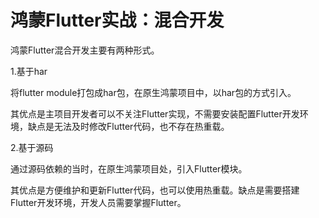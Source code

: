 # 鸿蒙Flutter实战：混合开发

鸿蒙Flutter混合开发主要有两种形式。

1.基于har

将flutter module打包成har包，在原生鸿蒙项目中，以har包的方式引入。

其优点是主项目开发者可以不关注Flutter实现，不需要安装配置Flutter开发环境，缺点是无法及时修改Flutter代码，也不存在热重载。

2.基于源码

通过源码依赖的当时，在原生鸿蒙项目处，引入Flutter模块。

其优点是方便维护和更新Flutter代码，也可以使用热重载。缺点是需要搭建Flutter开发环境，开发人员需要掌握Flutter。
